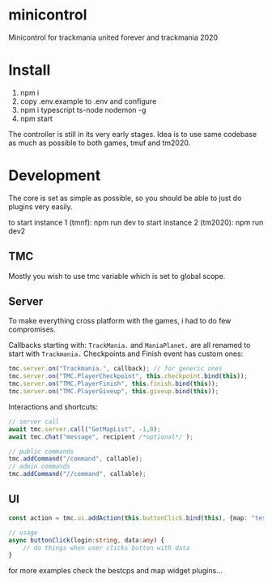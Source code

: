 # minicontrol
Minicontrol for trackmania united forever and trackmania 2020

# Install

1. npm i
2. copy .env.example to .env and configure
3. npm i typescript ts-node nodemon -g
4. npm start


The controller is still in its very early stages.
Idea is to use same codebase as much as possible to both games, tmuf and tm2020.

# Development

The core is set as simple as possible, so you should be able to just do plugins very easily.

to start instance 1 (tmnf): npm run dev
to start instance 2 (tm2020): npm run dev2

## TMC

Mostly you wish to use tmc variable which is set to global scope.

## Server
To make everything cross platform with the games, i had to do few compromises.

Callbacks starting with:
`TrackMania.` and  `ManiaPlanet.` are all renamed to start with `Trackmania.`
Checkpoints and Finish event has custom ones:
```ts
tmc.server.on("Trackmania.", callback); // for generic ones
tmc.server.on("TMC.PlayerCheckpoint", this.checkpoint.bind(this));
tmc.server.on("TMC.PlayerFinish", this.finish.bind(this));
tmc.server.on("TMC.PlayerGiveup", this.giveup.bind(this));
```

Interactions and shortcuts:

```ts
// server call
await tmc.server.call("GetMapList", -1,0);
await tmc.chat("message", recipient /*optional*/ );

// public commands
tmc.addCommand("/command", callable);
// admin commands
tmc.addCommand("//command", callable);
```

## UI
```ts
const action = tmc.ui.addAction(this.buttonClick.bind(this), {map: "testmap", id: 47}); // this return generated action id for the button click

// usage
async buttonClick(login:string, data:any) {
    // do things when user clicks button with data
}
```

for more examples check the bestcps and map widget plugins...




